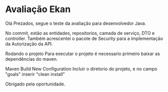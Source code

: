 # Avaliação Ekan
Olá Prezados, segue o teste da avaliação para desenvolvedor Java.

No commit, estão as entidades, repositorios, camada de serviço, DTO e controller. 
Também acrescentei o pacote de Security para a implementação da Autorização da API.

Rodando o projeto
Para executar o projeto é necessario primeiro baixar as dependências do maven.

Maven Build
New Configuration
Incluir o diretorio do projeto, e no campo "goals" inserir "clean install"

Obrigado pela oportunidade.
